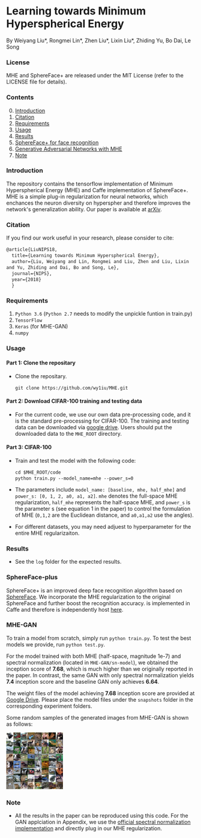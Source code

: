 # Learning towards Minimum Hyperspherical Energy

By Weiyang Liu*, Rongmei Lin*, Zhen Liu*, Lixin Liu*, Zhiding Yu, Bo Dai, Le Song

### License
MHE and SphereFace+ are released under the MIT License (refer to the LICENSE file for details).

### Contents
0. [Introduction](#introduction)
0. [Citation](#citation)
0. [Requirements](#requirements)
0. [Usage](#usage)
0. [Results](#results)
0. [SphereFace+ for face recognition](#sphereface-plus)
0. [Generative Adversarial Networks with MHE](#MHE-GAN)
0. [Note](#note)


### Introduction

The repository contains the tensorflow implementation of Minimum Hyperspherical Energy (MHE) and Caffe implementation of SphereFace+. MHE is a simple plug-in regularization for neural networks, which enchances the neuron diversity on hyperspher and therefore improves the network's generalization ability. Our paper is available at [arXiv](https://arxiv.org/abs/1805.09298).


### Citation

If you find our work useful in your research, please consider to cite:

    @article{LiuNIPS18,
      title={Learning towards Minimum Hyperspherical Energy},
      author={Liu, Weiyang and Lin, Rongmei and Liu, Zhen and Liu, Lixin and Yu, Zhiding and Dai, Bo and Song, Le},
      journal={NIPS},
      year={2018}
      }

### Requirements
1. `Python 3.6` (`Python 2.7` needs to modify the unpickle funtion in train.py)
2. `TensorFlow`
3. `Keras` (for MHE-GAN)
4. `numpy`

### Usage

#### Part 1: Clone the repositary
  - Clone the repositary.

	```Shell
	git clone https://github.com/wy1iu/MHE.git
	```
	
#### Part 2: Download CIFAR-100 training and testing data
  - For the current code, we use our own data pre-processing code, and it is the standard pre-processing for CIFAR-100. The training and testing data can be downloaded via [google drive](https://drive.google.com/open?id=1DA1J7tuloqyPKW-zdYEPJCipZ5HJv-5Y). Users should put the downloaded data to the `MHE_ROOT` directory.
  

#### Part 3: CIFAR-100
  - Train and test the model with the following code:

	```Shell
	cd $MHE_ROOT/code
	python train.py --model_name=mhe --power_s=0
	```
  - The parameters include `model_name: [baseline, mhe, half_mhe]` and `power_s: [0, 1, 2, a0, a1, a2]`. `mhe` denotes the full-space MHE regularization, `half_mhe` represents the half-space MHE, and `power_s` is the parameter s (see equation 1 in the paper) to control the formulation of MHE (`0,1,2` are the Euclidean distance, and `a0,a1,a2` use the angles).
  - For different datasets, you may need adjuest to hyperparameter for the entire MHE regularizaiton.
### Results
  - See the `log` folder for the expected results.
  
### SphereFace-plus

SphereFace+ is an improved deep face recognition algorithm based on [SphereFace](https://github.com/wy1iu/sphereface). We incorporate the MHE regularization to the original SphereFace and further boost the recognition accuracy. is implemented in Caffe and therefore is independently host [here](https://github.com/wy1iu/sphereface-plus).

### MHE-GAN

To train a model from scratch, simply run `python train.py`. To test the best models we provide, run `python test.py`.

For the model trained with both MHE (half-space, magnitude 1e-7) and spectral normalization (located in `MHE-GAN/sn-model`), we obtained the inception score of **7.68**, which is much higher than we originally reported in the paper. In contrast, the same GAN with only spectral normalization yields **7.4** inception score and the baseline GAN only achieves **6.64**.

The weight files of the model achieving **7.68** inception score are provided at [Google Drive](https://drive.google.com/open?id=1mj66LK6MRiVvNGdfASNO6v6GWW3FV3ST). Please place the model files under the `snapshots` folder in the corresponding experiment folders.

Some random samples of the generated images from MHE-GAN is shown as follows:

<img src="assets/MHE-GAN-Samples.png" width="30%" height="30%">

### Note
  - All the results in the paper can be reproduced using this code. For the GAN applciation in Appendix, we use the [official spectral normalization implementation](https://github.com/pfnet-research/chainer-gan-lib) and directly plug in our MHE regularization.

